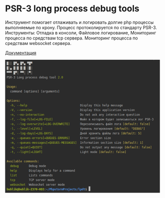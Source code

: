 # PSR-3 long process debug tools

Инструмент помогает отлаживать и логировать долгие php процессы выполняемые по крону.
Процесс протоколируется по стандарту PSR-3.   
Инструменты:
    Отладка в консоли,
    Файловое логирование,
    Мониторинг процесса по средствам tcp сервера. 
    Мониторинг процесса по средствам websocket сервера.  
    
<a href="https://github.com/gbublik/lpdt/tree/master/doc">Документация</a>    
    
![LPDT](doc/images/lpdt.png)

